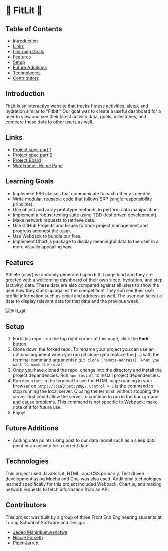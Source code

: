 # 👟 FitLit 👟

## Table of Contents
- [Introduction](#introduction)
- [Links](#links)
- [Learning Goals](#learning-goals)
- [Features](#features)
- [Setup](#setup)
- [Future Additions](#future-additions)
- [Technologies](#Technologies)
- [Contributors](#contributors)

## Introduction
FitLit is an interactive website that tracks fitness activities, sleep, and hydration similar to "Fitbit." Our goal was to create a useful dashboard for a user to view and see their latest activity data, goals, milestones, and compare these data to other users as well. 

## Links
- [Project spec part 1](https://frontend.turing.edu/projects/Fitlit-part-one.html)
- [Project spec part 2](https://frontend.turing.edu/projects/Fitlit-part-two.html)
- [Project Board](https://github.com/users/piperjarrett/projects/1)
- [WireFrame- Home Page](https://user-images.githubusercontent.com/18154724/188244225-d1bef7e1-2ced-47ee-8cbc-9a1451f8f815.png)

## Learning Goals 
- Implement ES6 classes that communicate to each other as needed
- Write modular, reusable code that follows SRP (single responsibility principle).
- Use object and array prototype methods to perform data manipulation. 
- Implement a robust testing suite using TDD (test driven development).
- Make network requests to retrieve data. 
- Use GitHub Projects and Issues to track project management and progress amongst the team. 
- Use Webpack to bundle our files.
- Implement Chart.js package to display meaningful data to the user in a more visually appealing way. 

## Features
Athlete (user) is randomly generated upon FitLit page load and they are greeted with a welcoming dashboard of their own sleep, hydration, and step (activity) data. These data are also compared against all users to show the user how they stack up against the competition! They can see their user profile information such as email and address as well. The user can select a date to display relevant data for that date and the previous week. 

![fitlit_gif](https://user-images.githubusercontent.com/18154724/188334563-7f259183-e2f7-4ab2-808c-944092cb5f44.gif)

## Setup
1. Fork this repo - on the top right corner of this page, click the **Fork** button. 
2. Clone down the forked repo. To rename your project you can use an optional argument when you run git clone (you replace the [...] with the terminal command arguments): `git clone [remote-address] [what you want to name the repo]`
3. Once you have cloned the repo, change into the directory and install the project dependencies. Run `npm install` to install project dependencies.
4. Run `npm start` in the terminal to see the HTML page running in your browser on `http://localhost:8080/`. `Control + C` is the command to stop running the local server.  Closing the terminal without stopping the server first could allow the server to continue to run in the background and cause problems. This command is not specific to Webpack; make note of it for future use. 
5. Enjoy!

## Future Additions
- Adding data points using post to our data model such as a sleep data point or an activity for a current date. 

## Technologies
This project used JavaScript, HTML, and CSS primarily. Test driven development using Mocha and Chai was also used. Additional technologies learned specifically for this project included Webpack, Chart.js, and making network requests to fetch information from an API. 

## Contributors
This project was built by a group of three Front End Engineering students at Turing School of Software and Design: 
- [Jedeo Manirikumwenatwe](https://github.com/Jedeo)
- [Nicole Forseth](https://github.com/forsethnico)
- [Piper Jarrett](https://github.com/piperjarrett)
